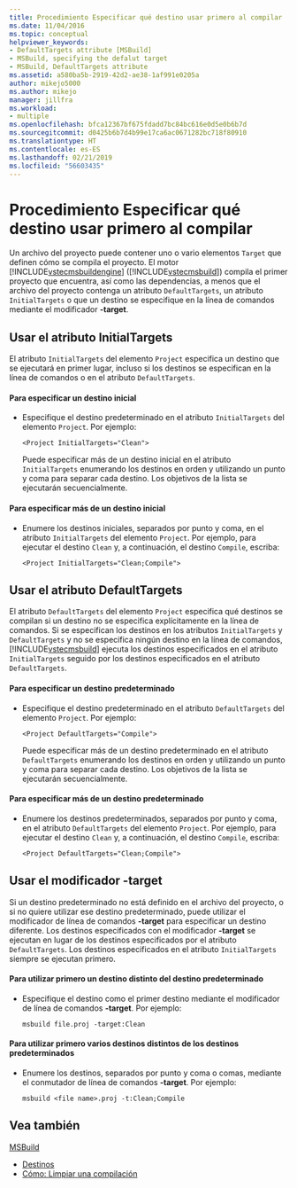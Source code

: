 ```yaml
---
title: Procedimiento Especificar qué destino usar primero al compilar | Microsoft Docs
ms.date: 11/04/2016
ms.topic: conceptual
helpviewer_keywords:
- DefaultTargets attribute [MSBuild]
- MSBuild, specifying the defalut target
- MSBuild, DefaultTargets attribute
ms.assetid: a580ba5b-2919-42d2-ae38-1af991e0205a
author: mikejo5000
ms.author: mikejo
manager: jillfra
ms.workload:
- multiple
ms.openlocfilehash: bfca12367bf675fdadd7bc84bc616e0d5e0b6b7d
ms.sourcegitcommit: d0425b6b7d4b99e17ca6ac0671282bc718f80910
ms.translationtype: HT
ms.contentlocale: es-ES
ms.lasthandoff: 02/21/2019
ms.locfileid: "56603435"
---
```

# <a name="how-to-specify-which-target-to-build-first"></a>Procedimiento Especificar qué destino usar primero al compilar
Un archivo del proyecto puede contener uno o vario elementos `Target` que definen cómo se compila el proyecto. El motor [!INCLUDE[vstecmsbuildengine](../msbuild/includes/vstecmsbuildengine_md.md)] ([!INCLUDE[vstecmsbuild](../extensibility/internals/includes/vstecmsbuild_md.md)]) compila el primer proyecto que encuentra, así como las dependencias, a menos que el archivo del proyecto contenga un atributo `DefaultTargets`, un atributo `InitialTargets` o que un destino se especifique en la línea de comandos mediante el modificador **-target**.

## <a name="use-the-initialtargets-attribute"></a>Usar el atributo InitialTargets
 El atributo `InitialTargets` del elemento `Project` especifica un destino que se ejecutará en primer lugar, incluso si los destinos se especifican en la línea de comandos o en el atributo `DefaultTargets`.

#### <a name="to-specify-one-initial-target"></a>Para especificar un destino inicial

- Especifique el destino predeterminado en el atributo `InitialTargets` del elemento `Project`. Por ejemplo:

   `<Project InitialTargets="Clean">`

  Puede especificar más de un destino inicial en el atributo `InitialTargets` enumerando los destinos en orden y utilizando un punto y coma para separar cada destino. Los objetivos de la lista se ejecutarán secuencialmente.

#### <a name="to-specify-more-than-one-initial-target"></a>Para especificar más de un destino inicial

-   Enumere los destinos iniciales, separados por punto y coma, en el atributo `InitialTargets` del elemento `Project`. Por ejemplo, para ejecutar el destino `Clean` y, a continuación, el destino `Compile`, escriba:

     `<Project InitialTargets="Clean;Compile">`

## <a name="use-the-defaulttargets-attribute"></a>Usar el atributo DefaultTargets
 El atributo `DefaultTargets` del elemento `Project` especifica qué destinos se compilan si un destino no se especifica explícitamente en la línea de comandos. Si se especifican los destinos en los atributos `InitialTargets` y `DefaultTargets` y no se especifica ningún destino en la línea de comandos, [!INCLUDE[vstecmsbuild](../extensibility/internals/includes/vstecmsbuild_md.md)] ejecuta los destinos especificados en el atributo `InitialTargets` seguido por los destinos especificados en el atributo `DefaultTargets`.

#### <a name="to-specify-one-default-target"></a>Para especificar un destino predeterminado

- Especifique el destino predeterminado en el atributo `DefaultTargets` del elemento `Project`. Por ejemplo:

   `<Project DefaultTargets="Compile">`

  Puede especificar más de un destino predeterminado en el atributo `DefaultTargets` enumerando los destinos en orden y utilizando un punto y coma para separar cada destino. Los objetivos de la lista se ejecutarán secuencialmente.

#### <a name="to-specify-more-than-one-default-target"></a>Para especificar más de un destino predeterminado

-   Enumere los destinos predeterminados, separados por punto y coma, en el atributo `DefaultTargets` del elemento `Project`. Por ejemplo, para ejecutar el destino `Clean` y, a continuación, el destino `Compile`, escriba:

     `<Project DefaultTargets="Clean;Compile">`

## <a name="use-the--target-switch"></a>Usar el modificador -target
 Si un destino predeterminado no está definido en el archivo del proyecto, o si no quiere utilizar ese destino predeterminado, puede utilizar el modificador de línea de comandos **-target** para especificar un destino diferente. Los destinos especificados con el modificador **-target** se ejecutan en lugar de los destinos especificados por el atributo `DefaultTargets`. Los destinos especificados en el atributo `InitialTargets` siempre se ejecutan primero.


#### <a name="to-use-a-target-other-than-the-default-target-first"></a>Para utilizar primero un destino distinto del destino predeterminado

-   Especifique el destino como el primer destino mediante el modificador de línea de comandos **-target**. Por ejemplo:

     `msbuild file.proj -target:Clean`

#### <a name="to-use-several-targets-other-than-the-default-targets-first"></a>Para utilizar primero varios destinos distintos de los destinos predeterminados

-   Enumere los destinos, separados por punto y coma o comas, mediante el conmutador de línea de comandos **-target**. Por ejemplo:

     `msbuild <file name>.proj -t:Clean;Compile`

## <a name="see-also"></a>Vea también
  [MSBuild](../msbuild/msbuild.md)
- [Destinos](../msbuild/msbuild-targets.md)
- [Cómo: Limpiar una compilación](../msbuild/how-to-clean-a-build.md)
